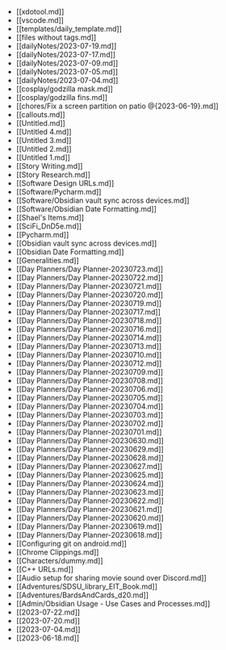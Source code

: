 - [[xdotool.md]]
- [[vscode.md]]
- [[templates/daily_template.md]]
- [[files without tags.md]]
- [[dailyNotes/2023-07-19.md]]
- [[dailyNotes/2023-07-17.md]]
- [[dailyNotes/2023-07-09.md]]
- [[dailyNotes/2023-07-05.md]]
- [[dailyNotes/2023-07-04.md]]
- [[cosplay/godzilla mask.md]]
- [[cosplay/godzilla fins.md]]
- [[chores/Fix a screen partition on patio @{2023-06-19}.md]]
- [[callouts.md]]
- [[Untitled.md]]
- [[Untitled 4.md]]
- [[Untitled 3.md]]
- [[Untitled 2.md]]
- [[Untitled 1.md]]
- [[Story Writing.md]]
- [[Story Research.md]]
- [[Software Design URLs.md]]
- [[Software/Pycharm.md]]
- [[Software/Obsidian vault sync across devices.md]]
- [[Software/Obsidian Date Formatting.md]]
- [[Shael's Items.md]]
- [[SciFi_DnD5e.md]]
- [[Pycharm.md]]
- [[Obsidian vault sync across devices.md]]
- [[Obsidian Date Formatting.md]]
- [[Generalities.md]]
- [[Day Planners/Day Planner-20230723.md]]
- [[Day Planners/Day Planner-20230722.md]]
- [[Day Planners/Day Planner-20230721.md]]
- [[Day Planners/Day Planner-20230720.md]]
- [[Day Planners/Day Planner-20230719.md]]
- [[Day Planners/Day Planner-20230717.md]]
- [[Day Planners/Day Planner-20230718.md]]
- [[Day Planners/Day Planner-20230716.md]]
- [[Day Planners/Day Planner-20230714.md]]
- [[Day Planners/Day Planner-20230713.md]]
- [[Day Planners/Day Planner-20230710.md]]
- [[Day Planners/Day Planner-20230712.md]]
- [[Day Planners/Day Planner-20230709.md]]
- [[Day Planners/Day Planner-20230708.md]]
- [[Day Planners/Day Planner-20230706.md]]
- [[Day Planners/Day Planner-20230705.md]]
- [[Day Planners/Day Planner-20230704.md]]
- [[Day Planners/Day Planner-20230703.md]]
- [[Day Planners/Day Planner-20230702.md]]
- [[Day Planners/Day Planner-20230701.md]]
- [[Day Planners/Day Planner-20230630.md]]
- [[Day Planners/Day Planner-20230629.md]]
- [[Day Planners/Day Planner-20230628.md]]
- [[Day Planners/Day Planner-20230627.md]]
- [[Day Planners/Day Planner-20230625.md]]
- [[Day Planners/Day Planner-20230624.md]]
- [[Day Planners/Day Planner-20230623.md]]
- [[Day Planners/Day Planner-20230622.md]]
- [[Day Planners/Day Planner-20230621.md]]
- [[Day Planners/Day Planner-20230620.md]]
- [[Day Planners/Day Planner-20230619.md]]
- [[Day Planners/Day Planner-20230618.md]]
- [[Configuring git on android.md]]
- [[Chrome Clippings.md]]
- [[Characters/dummy.md]]
- [[C++ URLs.md]]
- [[Audio setup for sharing movie sound over Discord.md]]
- [[Adventures/SDSU_library_EIT_Book.md]]
- [[Adventures/BardsAndCards_d20.md]]
- [[Admin/Obsidian Usage - Use Cases and Processes.md]]
- [[2023-07-22.md]]
- [[2023-07-20.md]]
- [[2023-07-04.md]]
- [[2023-06-18.md]]